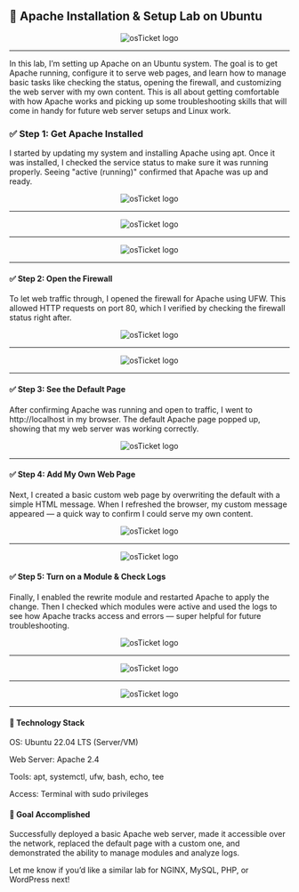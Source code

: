 ## 🧪 Apache Installation & Setup Lab on Ubuntu

<p align="center">
<img src="https://i.imgur.com/oxR6rxc.png" alt="osTicket logo"/>
</p>

***

In this lab, I’m setting up Apache on an Ubuntu system. The goal is to get Apache running, configure it to serve web pages, and learn how to manage basic tasks like checking the status, opening the firewall, and customizing the web server with my own content. This is all about getting comfortable with how Apache works and picking up some troubleshooting skills that will come in handy for future web server setups and Linux work.

### ✅ Step 1: Get Apache Installed
I started by updating my system and installing Apache using apt. Once it was installed, I checked the service status to make sure it was running properly. Seeing "active (running)" confirmed that Apache was up and ready.

<p align="center">
<img src="https://i.imgur.com/mLfrF5e.png" alt="osTicket logo"/>
</p>

***

<p align="center">
<img src="https://i.imgur.com/WqKF7Wt.png" alt="osTicket logo"/>
</p>

***

<p align="center">
<img src="https://i.imgur.com/H885ayC.png" alt="osTicket logo"/>
</p>

***

#### ✅ Step 2: Open the Firewall
To let web traffic through, I opened the firewall for Apache using UFW. This allowed HTTP requests on port 80, which I verified by checking the firewall status right after.

<p align="center">
<img src="https://i.imgur.com/HmKVjj3.png" alt="osTicket logo"/>
</p>

***

<p align="center">
<img src="https://i.imgur.com/WABoBNs.png" alt="osTicket logo"/>
</p>

***

#### ✅ Step 3: See the Default Page
After confirming Apache was running and open to traffic, I went to http://localhost in my browser. The default Apache page popped up, showing that my web server was working correctly.

<p align="center">
<img src="https://i.imgur.com/tAqRpRW.png" alt="osTicket logo"/>
</p>

***

#### ✅ Step 4: Add My Own Web Page
Next, I created a basic custom web page by overwriting the default with a simple HTML message. When I refreshed the browser, my custom message appeared — a quick way to confirm I could serve my own content.

<p align="center">
<img src="https://i.imgur.com/itQWgfI.png" alt="osTicket logo"/>
</p>

***

<p align="center">
<img src="https://i.imgur.com/0JnJ3nG.png" alt="osTicket logo"/>
</p>

#### ✅ Step 5: Turn on a Module & Check Logs
Finally, I enabled the rewrite module and restarted Apache to apply the change. Then I checked which modules were active and used the logs to see how Apache tracks access and errors — super helpful for future troubleshooting.

<p align="center">
<img src="https://i.imgur.com/5ZyXjp4.png" alt="osTicket logo"/>
</p>

***

<p align="center">
<img src="https://i.imgur.com/RZHIBYG.png" alt="osTicket logo"/>
</p>

***

<p align="center">
<img src="https://i.imgur.com/1U1MKjw.png" alt="osTicket logo"/>
</p>

***

#### 🧰 Technology Stack
OS: Ubuntu 22.04 LTS (Server/VM)

Web Server: Apache 2.4

Tools: apt, systemctl, ufw, bash, echo, tee

Access: Terminal with sudo privileges

#### 🎯 Goal Accomplished
Successfully deployed a basic Apache web server, made it accessible over the network, replaced the default page with a custom one, and demonstrated the ability to manage modules and analyze logs.

Let me know if you’d like a similar lab for NGINX, MySQL, PHP, or WordPress next!
